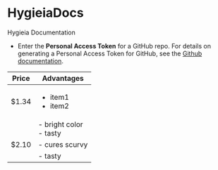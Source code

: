 # HygieiaDocs
Hygieia Documentation
 - Enter the **Personal Access Token** for a GitHub repo. For details on generating a Personal Access Token for GitHub, see the [Github documentation](https://help.github.com/articles/creating-a-personal-access-token-for-the-command-line/).
   

| Price         | Advantages         |
|---------------|--------------------|
| $1.34         | <ul><li>item1</li><li>item2</li></ul> |
|               | - bright color  <br />  - tasty |
| $2.10         | - cures scurvy     |
|               | - tasty            |
